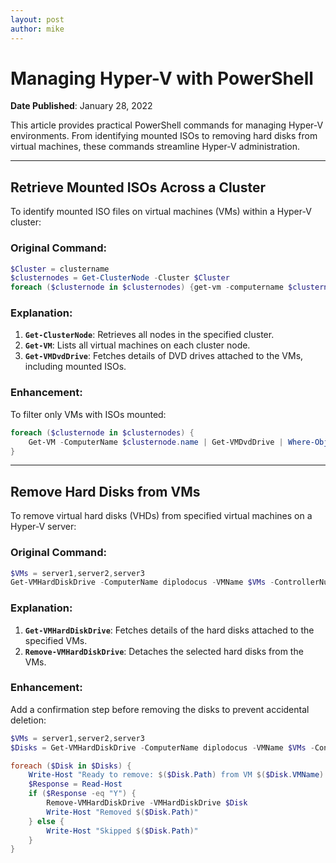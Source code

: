 ```yaml
---
layout: post
author: mike
---
```

# Managing Hyper-V with PowerShell

**Date Published**: January 28, 2022

This article provides practical PowerShell commands for managing Hyper-V environments. From identifying mounted ISOs to removing hard disks from virtual machines, these commands streamline Hyper-V administration.

---

## **Retrieve Mounted ISOs Across a Cluster**

To identify mounted ISO files on virtual machines (VMs) within a Hyper-V cluster:

### Original Command:
```powershell
$Cluster = clustername
$clusternodes = Get-ClusterNode -Cluster $Cluster
foreach ($clusternode in $clusternodes) {get-vm -computername $clusternode.name | get-vmdvddrive}
```

### Explanation:
1. **`Get-ClusterNode`**: Retrieves all nodes in the specified cluster.
2. **`Get-VM`**: Lists all virtual machines on each cluster node.
3. **`Get-VMDvdDrive`**: Fetches details of DVD drives attached to the VMs, including mounted ISOs.

### Enhancement:
To filter only VMs with ISOs mounted:
```powershell
foreach ($clusternode in $clusternodes) {
    Get-VM -ComputerName $clusternode.name | Get-VMDvdDrive | Where-Object { $_.Path -ne $null }
}
```

---

## **Remove Hard Disks from VMs**

To remove virtual hard disks (VHDs) from specified virtual machines on a Hyper-V server:

### Original Command:
```powershell
$VMs = server1,server2,server3
Get-VMHardDiskDrive -ComputerName diplodocus -VMName $VMs -ControllerNumber 1 | Remove-VMHardDiskDrive
```

### Explanation:
1. **`Get-VMHardDiskDrive`**: Fetches details of the hard disks attached to the specified VMs.
2. **`Remove-VMHardDiskDrive`**: Detaches the selected hard disks from the VMs.

### Enhancement:
Add a confirmation step before removing the disks to prevent accidental deletion:
```powershell
$VMs = server1,server2,server3
$Disks = Get-VMHardDiskDrive -ComputerName diplodocus -VMName $VMs -ControllerNumber 1

foreach ($Disk in $Disks) {
    Write-Host "Ready to remove: $($Disk.Path) from VM $($Disk.VMName). Proceed? (Y/N)"
    $Response = Read-Host
    if ($Response -eq "Y") {
        Remove-VMHardDiskDrive -VMHardDiskDrive $Disk
        Write-Host "Removed $($Disk.Path)"
    } else {
        Write-Host "Skipped $($Disk.Path)"
    }
}
```
